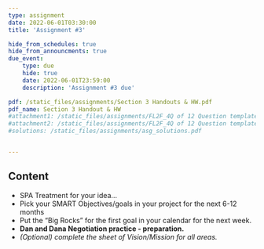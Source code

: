 ```yaml
---
type: assignment
date: 2022-06-01T03:30:00
title: 'Assignment #3'

hide_from_schedules: true
hide_from_announcments: true
due_event:
    type: due
    hide: true
    date: 2022-06-01T23:59:00
    description: 'Assignment #3 due'

pdf: /static_files/assignments/Section 3 Handouts & HW.pdf
pdf_name: Section 3 Handout & HW
#attachment1: /static_files/assignments/FL2F_4Q of 12 Question template.pptx
#attachment2: /static_files/assignments/FL2F_4Q of 12 Question template.pptx
#solutions: /static_files/assignments/asg_solutions.pdf


---
```

## Content
- SPA Treatment for your idea…
- Pick your SMART Objectives/goals in your project for the next 6-12 months
- Put the “Big Rocks” for the first goal in your calendar for the next week.
- **Dan and Dana Negotiation practice - preparation.**
- *(Optional) complete the sheet of Vision/Mission for all areas.*

